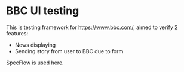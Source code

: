 # BBC UI testing

This is testing framework for https://www.bbc.com/, aimed to verify 2 features:
- News displaying
- Sending story from user to BBC due to form

SpecFlow is used here.
